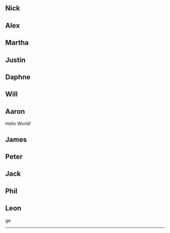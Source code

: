 Nick
--------------------



Alex
--------------------



Martha
--------------------



Justin
--------------------



Daphne
--------------------



Will
--------------------



Aaron
--------------------

Hello World!

James
--------------------



Peter
--------------------



Jack
--------------------



Phil
--------------------



Leon
--------------------

ge
_____________________

